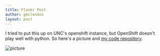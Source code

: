 ```yaml
---
title: Flaskr Post
author: gmclendon
layout: post
---
```


I tried to put this up on UNC's openshift instance, but OpenShift doesn't play well with python. So here's a picture and [my code repository](https://github.com/gerbal/flaskr).

![picture](http://i.imgur.com/4T3lHlR.png)